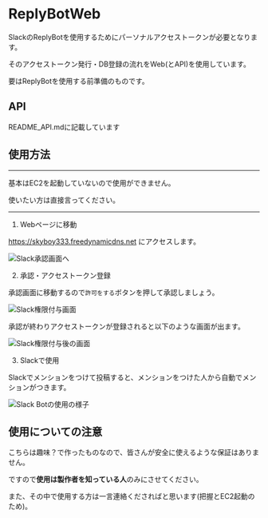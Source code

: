 # ReplyBotWeb
SlackのReplyBotを使用するためにパーソナルアクセストークンが必要となります。

そのアクセストークン発行・DB登録の流れをWeb(とAPI)を使用しています。

要はReplyBotを使用する前準備のものです。
## API
README_API.mdに記載しています
## 使用方法
* * *
基本はEC2を起動していないので使用ができません。

使いたい方は直接言ってください。
* * *
1. Webページに移動

https://skyboy333.freedynamicdns.net
にアクセスします。

![Slack承認画面へ](https://drive.google.com/uc?export=view&id=1zbOynl9AaezscQNY1CG8tEbc1oO5lwtt)

2. 承認・アクセストークン登録

承認画面に移動するので`許可をする`ボタンを押して承認しましょう。

![Slack権限付与画面](https://drive.google.com/uc?export=view&id=1KQj4JsqGx48AdutQiiou-zha3PxxT3BA)

承認が終わりアクセストークンが登録されると以下のような画面が出ます。

![Slack権限付与後の画面](https://drive.google.com/uc?export=view&id=1MvPswjcD2eqRLSTExHaBE9Spg4Y6MWSO)

3. Slackで使用

Slackでメンションをつけて投稿すると、メンションをつけた人から自動でメンションがつきます。

![Slack Botの使用の様子](https://drive.google.com/uc?export=view&id=1-CD__XAiINkwnLvAXDW6DcENI7__0uT-)

## 使用についての注意
こちらは趣味？で作ったものなので、皆さんが安全に使えるような保証はありません。

ですので**使用は製作者を知っている人**のみにさせてください。

また、その中で使用する方は一言連絡くださればと思います(把握とEC2起動のため)。